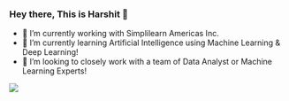 ### Hey there, This is Harshit 👋

- 🔭 I’m currently working with Simplilearn Americas Inc.
- 🌱 I’m currently learning Artificial Intelligence using Machine Learning & Deep Learning!
- 👯 I’m looking to closely work with a team of Data Analyst or Machine Learning Experts!

<img src= "https://github-readme-stats.vercel.app/api?username=Harry3025&&show_icons=true&title_color=ffffff&icon_color=bb2acf&text_color=daf7dc&bg_color=191919">
